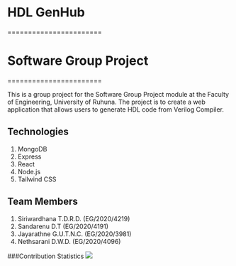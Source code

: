 # HDL GenHub 

=======================

# Software Group Project

=======================

This is a group project for the Software Group Project module at the Faculty of Engineering, University of Ruhuna. The project is to create a web application that allows users to generate HDL code from Verilog Compiler. 

## Technologies

1. MongoDB
2. Express
3. React
4. Node.js
5. Tailwind CSS

## Team Members

1. Siriwardhana T.D.R.D. (EG/2020/4219)
2. Sandarenu D.T (EG/2020/4191)
3. Jayarathne G.U.T.N.C. (EG/2020/3981)
4. Nethsarani D.W.D. (EG/2020/4096)

###Contribution Statistics
<img src="https://org-stats-widget-server.onrender.com/screenshot/test-2"/>

